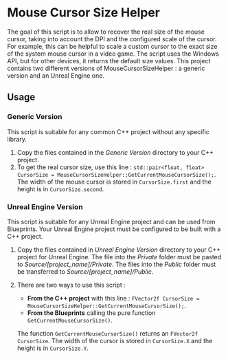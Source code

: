 # Mouse Cursor Size Helper

The goal of this script is to allow to recover the real size of the mouse cursor, taking into account the DPI and the configured scale of the cursor. For example, this can be helpful to scale a custom cursor to the exact size of the system mouse cursor in a video game. The script uses the Windows API, but for other devices, it returns the default size values. This project contains two different versions of MouseCursorSizeHelper : a generic version and an Unreal Engine one.



## Usage

### Generic Version

This script is suitable for any common C++ project without any specific library.

1. Copy the files contained in the *Generic Version* directory to your C++ project.
2. To get the real cursor size, use this line : `std::pair<float, float> CursorSize = MouseCursorSizeHelper::GetCurrentMouseCursorSize();`. The width of the mouse cursor is stored in `CursorSize.first` and the height is in `CursorSize.second`.



### Unreal Engine Version

This script is suitable for any Unreal Engine project and can be used from Blueprints. Your Unreal Engine project must be configured to be built with a C++ project.

1. Copy the files contained in *Unreal Engine Version* directory to your C++ project for Unreal Engine. The file into the *Private* folder must be pasted to *Source/[project_name]/Private*. The files into the *Public* folder must be transferred to *Source/[project_name]/Public*.

2. There are two ways to use this script :

   - **From the C++ project** with this line : `FVector2f CursorSize = MouseCursorSizeHelper::GetCurrentMouseCursorSize();`.
   - **From the Blueprints** calling the pure function `GetCurrentMouseCursorSize()`.

   The function `GetCurrentMouseCursorSize()` returns an `FVector2f CursorSize`. The width of the cursor is stored in `CursorSize.X` and the height is in `CursorSize.Y`.
